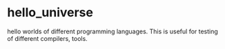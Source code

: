 # hello_universe
hello worlds of different programming languages. 
This is useful for testing of different compilers, tools. 
